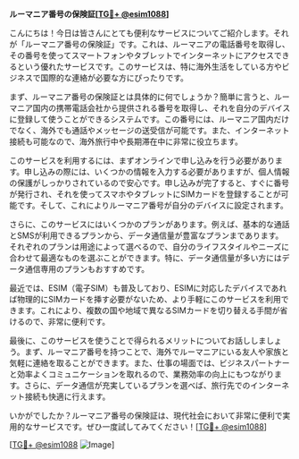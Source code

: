 **ルーマニア番号の保険証[[TG💪+ @esim1088](https://t.me/s/esim1088)]**

こんにちは！今日は皆さんにとても便利なサービスについてご紹介します。それが「ルーマニア番号の保険証」です。これは、ルーマニアの電話番号を取得し、その番号を使ってスマートフォンやタブレットでインターネットにアクセスできるという優れたサービスです。このサービスは、特に海外生活をしている方やビジネスで国際的な連絡が必要な方にぴったりです。

まず、ルーマニア番号の保険証とは具体的に何でしょうか？簡単に言うと、ルーマニア国内の携帯電話会社から提供される番号を取得し、それを自分のデバイスに登録して使うことができるシステムです。この番号には、ルーマニア国内だけでなく、海外でも通話やメッセージの送受信が可能です。また、インターネット接続も可能なので、海外旅行中や長期滞在中に非常に役立ちます。

このサービスを利用するには、まずオンラインで申し込みを行う必要があります。申し込みの際には、いくつかの情報を入力する必要がありますが、個人情報の保護がしっかりされているので安心です。申し込みが完了すると、すぐに番号が発行され、それを使ってスマホやタブレットにSIMカードを登録することが可能です。そして、これによりルーマニア番号が自分のデバイスに設定されます。

さらに、このサービスにはいくつかのプランがあります。例えば、基本的な通話とSMSが利用できるプランから、データ通信量が豊富なプランまであります。それぞれのプランは用途によって選べるので、自分のライフスタイルやニーズに合わせて最適なものを選ぶことができます。特に、データ通信量が多い方にはデータ通信専用のプランもおすすめです。

最近では、ESIM（電子SIM）も普及しており、ESIMに対応したデバイスであれば物理的にSIMカードを挿す必要がないため、より手軽にこのサービスを利用できます。これにより、複数の国や地域で異なるSIMカードを切り替える手間が省けるので、非常に便利です。

最後に、このサービスを使うことで得られるメリットについてお話ししましょう。まず、ルーマニア番号を持つことで、海外でルーマニアにいる友人や家族と気軽に連絡を取ることができます。また、仕事の場面では、ビジネスパートナーと効率よくコミュニケーションを取れるので、業務効率の向上にもつながります。さらに、データ通信が充実しているプランを選べば、旅行先でのインターネット接続も快適に行えます。

いかがでしたか？ルーマニア番号の保険証は、現代社会において非常に便利で実用的なサービスです。ぜひ一度試してみてください！[[TG💪+ @esim1088](https://t.me/s/esim1088)]

[[TG💪+ @esim1088](https://t.me/s/esim1088) ![Image](https://i.postimg.cc/Y0z9fWf4/image.png)]